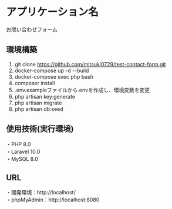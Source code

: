 # アプリケーション名
お問い合わせフォーム
## 環境構築
1. git clone https://github.com/mitsuki0729/test-contact-form.git
2. docker-compose up -d --build
3. docker-compose exec php bash
4. composer install
5. .env.exampleファイルから.envを作成し、環境変数を変更
6. php artisan key:generate
7. php artisan migrate
8. php artisan db:seed
## 使用技術(実行環境)
・PHP 8.0
<br>
・Laravel 10.0
<br>
・MySQL 8.0
## URL
・開発環境：http://localhost/
<br>
・phpMyAdmin：http://localhost:8080
